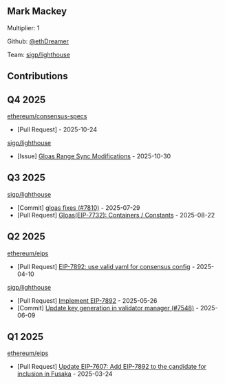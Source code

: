 
## Mark Mackey
Multiplier: 1

Github: [@ethDreamer](https://github.com/ethDreamer)

Team: [sigp/lighthouse](https://github.com/sigp/lighthouse/pulls?q=author%3AethDreamer)

## Contributions

## Q4 2025


[ethereum/consensus-specs](https://github.com/ethereum/consensus-specs)
* [Pull Request] []() - 2025-10-24

[sigp/lighthouse](https://github.com/sigp/lighthouse)
* [Issue] [Gloas Range Sync Modifications](https://github.com/sigp/lighthouse/issues/8341) - 2025-10-30
## Q3 2025


[sigp/lighthouse](https://github.com/sigp/lighthouse)
* [Commit] [gloas fixes (#7810)](https://github.com/sigp/lighthouse/commit/723724a8222e0ff17792435be135a56fae9875e5) - 2025-07-29
* [Pull Request] [Gloas(EIP-7732): Containers / Constants](https://github.com/sigp/lighthouse/pull/7923) - 2025-08-22
## Q2 2025


[ethereum/eips](https://github.com/ethereum/eips)
* [Pull Request] [EIP-7892: use valid yaml for consensus config](https://github.com/ethereum/EIPs/pull/9619) - 2025-04-10

[sigp/lighthouse](https://github.com/sigp/lighthouse)
* [Pull Request] [Implement EIP-7892](https://github.com/sigp/lighthouse/pull/7521) - 2025-05-26
* [Commit] [Update key generation in validator manager (#7548)](https://github.com/sigp/lighthouse/commit/dcee76c0dc885b94807ef473f710ebad38502813) - 2025-06-09
## Q1 2025

[ethereum/eips](https://github.com/ethereum/eips)
* [Pull Request] [Update EIP-7607: Add EIP-7892 to the candidate for inclusion in Fusaka](https://github.com/ethereum/EIPs/pull/9525) - 2025-03-24
